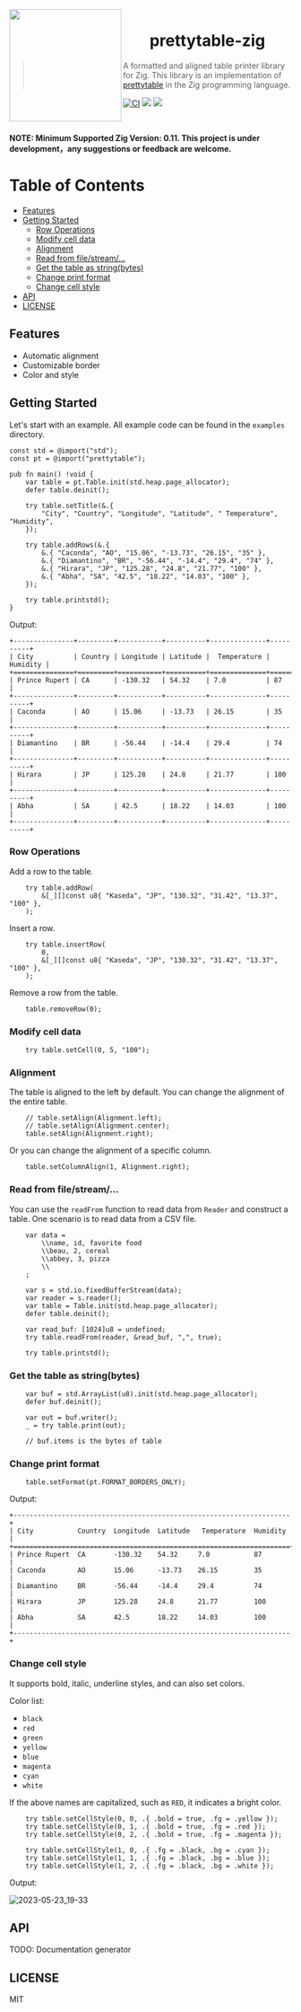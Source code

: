 <!-- <img align="left" width="200" height="200" src="https://github.com/Hanaasagi/prettytable-zig/assets/9482395/ae0f259c-08b4-437f-bb9c-281b70bf6271"> -->

<img align="left" width="200" height="200" src="https://github.com/Hanaasagi/prettytable-zig/assets/9482395/6e39d461-1c0e-4d86-ba57-885388952bd7">

<h1 align="center"> prettytable-zig </h1>

> A formatted and aligned table printer library for Zig.
> This library is an implementation of [prettytable](https://github.com/jazzband/prettytable) in the Zig programming language.

[![CI](https://github.com/Hanaasagi/prettytable-zig/actions/workflows/ci.yaml/badge.svg)](https://github.com/Hanaasagi/prettytable-zig/actions/workflows/ci.yaml)
![](https://img.shields.io/badge/language-zig-%23ec915c)
![](https://img.shields.io/badge/version-0.1.0--beta.0-%23f05b72)

<br>

**NOTE: Minimum Supported Zig Version: 0.11. This project is under development，any suggestions or feedback are welcome.**

# Table of Contents

- [Features](#features)
- [Getting Started](#getting-started)
  - [Row Operations](#row-operations)
  - [Modify cell data](#modify-cell-data)
  - [Alignment](#alignment)
  - [Read from file/stream/...](#read-from-filestream)
  - [Get the table as string(bytes)](#get-the-table-as-stringbytes)
  - [Change print format](#change-print-format)
  - [Change cell style](#change-cell-style)
- [API](#api)
- [LICENSE](#license)

## Features

- Automatic alignment
- Customizable border
- Color and style

## Getting Started

Let's start with an example. All example code can be found in the `examples` directory.

```zig
const std = @import("std");
const pt = @import("prettytable");

pub fn main() !void {
    var table = pt.Table.init(std.heap.page_allocator);
    defer table.deinit();

    try table.setTitle(&.{
        "City", "Country", "Longitude", "Latitude", " Temperature", "Humidity",
    });

    try table.addRows(&.{
        &.{ "Caconda", "AO", "15.06", "-13.73", "26.15", "35" },
        &.{ "Diamantino", "BR", "-56.44", "-14.4", "29.4", "74" },
        &.{ "Hirara", "JP", "125.28", "24.8", "21.77", "100" },
        &.{ "Abha", "SA", "42.5", "18.22", "14.03", "100" },
    });

    try table.printstd();
}
```

Output:

```
+---------------+---------+-----------+----------+--------------+----------+
| City          | Country | Longitude | Latitude |  Temperature | Humidity |
+===============+=========+===========+==========+==============+==========+
| Prince Rupert | CA      | -130.32   | 54.32    | 7.0          | 87       |
+---------------+---------+-----------+----------+--------------+----------+
| Caconda       | AO      | 15.06     | -13.73   | 26.15        | 35       |
+---------------+---------+-----------+----------+--------------+----------+
| Diamantino    | BR      | -56.44    | -14.4    | 29.4         | 74       |
+---------------+---------+-----------+----------+--------------+----------+
| Hirara        | JP      | 125.28    | 24.8     | 21.77        | 100      |
+---------------+---------+-----------+----------+--------------+----------+
| Abha          | SA      | 42.5      | 18.22    | 14.03        | 100      |
+---------------+---------+-----------+----------+--------------+----------+
```

### Row Operations

Add a row to the table.

```zig
    try table.addRow(
        &[_][]const u8{ "Kaseda", "JP", "130.32", "31.42", "13.37", "100" },
    );

```

Insert a row.

```zig
    try table.insertRow(
        0,
        &[_][]const u8{ "Kaseda", "JP", "130.32", "31.42", "13.37", "100" },
    );
```

Remove a row from the table.

```zig
    table.removeRow(0);
```

### Modify cell data

```zig
    try table.setCell(0, 5, "100");
```

### Alignment

The table is aligned to the left by default. You can change the alignment of the entire table.

```zig
    // table.setAlign(Alignment.left);
    // table.setAlign(Alignment.center);
    table.setAlign(Alignment.right);
```

Or you can change the alignment of a specific column.

```zig
    table.setColumnAlign(1, Alignment.right);

```

### Read from file/stream/...

You can use the `readFrom` function to read data from `Reader` and construct a table.
One scenario is to read data from a CSV file.

```zig
    var data =
        \\name, id, favorite food
        \\beau, 2, cereal
        \\abbey, 3, pizza
        \\
    ;

    var s = std.io.fixedBufferStream(data);
    var reader = s.reader();
    var table = Table.init(std.heap.page_allocator);
    defer table.deinit();

    var read_buf: [1024]u8 = undefined;
    try table.readFrom(reader, &read_buf, ",", true);

    try table.printstd();
```

### Get the table as string(bytes)

```zig
    var buf = std.ArrayList(u8).init(std.heap.page_allocator);
    defer buf.deinit();

    var out = buf.writer();
    _ = try table.print(out);

    // buf.items is the bytes of table
```

### Change print format

```zig
    table.setFormat(pt.FORMAT_BORDERS_ONLY);
```

Output:

```
+---------------------------------------------------------------------+
| City           Country  Longitude  Latitude   Temperature  Humidity |
+=====================================================================+
| Prince Rupert  CA       -130.32    54.32     7.0           87       |
| Caconda        AO       15.06      -13.73    26.15         35       |
| Diamantino     BR       -56.44     -14.4     29.4          74       |
| Hirara         JP       125.28     24.8      21.77         100      |
| Abha           SA       42.5       18.22     14.03         100      |
+---------------------------------------------------------------------+
```

### Change cell style

It supports bold, italic, underline styles, and can also set colors.

Color list:

- `black`
- `red`
- `green`
- `yellow`
- `blue`
- `magenta`
- `cyan`
- `white`

If the above names are capitalized, such as `RED`, it indicates a bright color.

```zig
    try table.setCellStyle(0, 0, .{ .bold = true, .fg = .yellow });
    try table.setCellStyle(0, 1, .{ .bold = true, .fg = .red });
    try table.setCellStyle(0, 2, .{ .bold = true, .fg = .magenta });

    try table.setCellStyle(1, 0, .{ .fg = .black, .bg = .cyan });
    try table.setCellStyle(1, 1, .{ .fg = .black, .bg = .blue });
    try table.setCellStyle(1, 2, .{ .fg = .black, .bg = .white });
```

Output:

![2023-05-23_19-33](https://github.com/Hanaasagi/prettytable-zig/assets/9482395/72de3f62-7970-4e73-affd-8ee6d5347799)

## API

TODO: Documentation generator

## LICENSE

MIT
